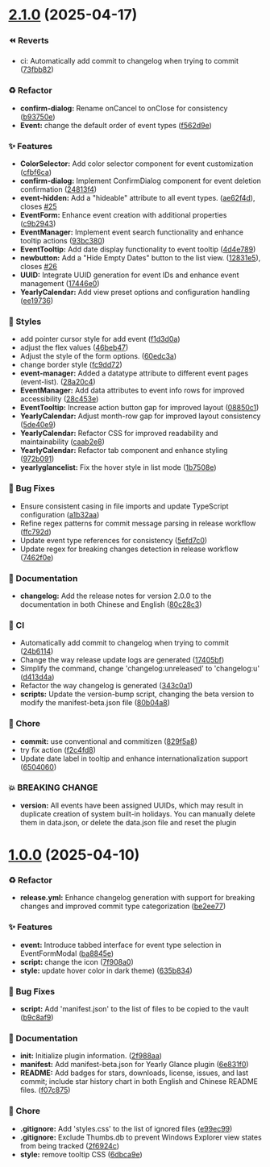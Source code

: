 # [2.1.0](https://github.com/Moyf/yearly-glance/compare/1.0.0...2.1.0) (2025-04-17)


### ⏪️ Reverts

* ci: Automatically add commit to changelog when trying to commit ([73fbb82](https://github.com/Moyf/yearly-glance/commit/73fbb82397c0dbff6d16cf59e27a8b4fe76ecd28))


### ♻️ Refactor

* **confirm-dialog:** Rename onCancel to onClose for consistency ([b93750e](https://github.com/Moyf/yearly-glance/commit/b93750ebc9f664a3444f3903c22d17f412af546e))
* **Event:** change the default order of event types ([f562d9e](https://github.com/Moyf/yearly-glance/commit/f562d9ecf95cd14cdad1ca8a616646bef1e75a95))


### ✨ Features

* **ColorSelector:** Add color selector component for event customization ([cfbf6ca](https://github.com/Moyf/yearly-glance/commit/cfbf6ca5e76a04d544233534e3511d1c2a225576))
* **confirm-dialog:** Implement ConfirmDialog component for event deletion confirmation ([24813f4](https://github.com/Moyf/yearly-glance/commit/24813f416a21fe695f2933fa7c1e48aa2330abdd))
* **event-hidden:** Add a "hideable" attribute to all event types. ([ae62f4d](https://github.com/Moyf/yearly-glance/commit/ae62f4dddcfba4e27c4afd28046c982c01b336c0)), closes [#25](https://github.com/Moyf/yearly-glance/issues/25)
* **EventForm:** Enhance event creation with additional properties ([c9b2943](https://github.com/Moyf/yearly-glance/commit/c9b2943e33e054679e85f07cb0f14c1b15fbe690))
* **EventManager:** Implement event search functionality and enhance tooltip actions ([93bc380](https://github.com/Moyf/yearly-glance/commit/93bc380db806cd0d2313e2ed071258a317090cd4))
* **EventTooltip:** Add date display functionality to event tooltip ([4d4e789](https://github.com/Moyf/yearly-glance/commit/4d4e789d6262717f5d6ce04a5e2986a65f68e9c5))
* **newbutton:** Add a "Hide Empty Dates" button to the list view. ([12831e5](https://github.com/Moyf/yearly-glance/commit/12831e59ed6b32f81948144ece735ee7d8be744b)), closes [#26](https://github.com/Moyf/yearly-glance/issues/26)
* **UUID:** Integrate UUID generation for event IDs and enhance event management ([17446e0](https://github.com/Moyf/yearly-glance/commit/17446e083d7883dc8d92f61b8621347dd48d9624))
* **YearlyCalendar:** Add view preset options and configuration handling ([ee19736](https://github.com/Moyf/yearly-glance/commit/ee19736dd352520459d6bc34a9e00ccfa7f538c1))


### 🎨 Styles

* add pointer cursor style for add event ([f1d3d0a](https://github.com/Moyf/yearly-glance/commit/f1d3d0a5a9b1d716909477a5075a020d75b8340e))
* adjust the flex values ([46beb47](https://github.com/Moyf/yearly-glance/commit/46beb47fa81a6d4e9ceb246bc778a193a560c944))
* Adjust the style of the form options. ([60edc3a](https://github.com/Moyf/yearly-glance/commit/60edc3ad755d8e68895ec27b2827c6296b83009d))
* change border style ([fc9dd72](https://github.com/Moyf/yearly-glance/commit/fc9dd726d284fbbc4d9cd03e18a75a01265e4f8e))
* **event-manager:** Added a datatype attribute to different event pages (event-list). ([28a20c4](https://github.com/Moyf/yearly-glance/commit/28a20c4129e3e7cea33eef4316129e9c3512fe9c))
* **EventManager:** Add data attributes to event info rows for improved accessibility ([28c453e](https://github.com/Moyf/yearly-glance/commit/28c453e72c0ce1e039651c2b48d45f298d77fc1e))
* **EventTooltip:** Increase action button gap for improved layout ([08850c1](https://github.com/Moyf/yearly-glance/commit/08850c1b12c013fe55c1c755c7091bacf9b77e6a))
* **YearlyCalendar:** Adjust month-row gap for improved layout consistency ([5de40e9](https://github.com/Moyf/yearly-glance/commit/5de40e9abca87d2552fa6a07e80ad2a873f66a06))
* **YearlyCalendar:** Refactor CSS for improved readability and maintainability ([caab2e8](https://github.com/Moyf/yearly-glance/commit/caab2e8d49cb0fb6b49b99f3e6b7cc0825baa212))
* **YearlyCalendar:** Refactor tab component and enhance styling ([972b091](https://github.com/Moyf/yearly-glance/commit/972b091b0950233b2bae1777cdd3db809027725b))
* **yearlyglancelist:** Fix the hover style in list mode ([1b7508e](https://github.com/Moyf/yearly-glance/commit/1b7508e7e39d6042fd3f568cd33c763a7278d152))


### 🐛 Bug Fixes

* Ensure consistent casing in file imports and update TypeScript configuration ([a1b32aa](https://github.com/Moyf/yearly-glance/commit/a1b32aa33bcb8d90033badc39acc3b018d393259))
* Refine regex patterns for commit message parsing in release workflow ([ffc792d](https://github.com/Moyf/yearly-glance/commit/ffc792ddadc5570cbef82d88e4bacdf36d563bef))
* Update event type references for consistency ([5efd7c0](https://github.com/Moyf/yearly-glance/commit/5efd7c0ba1b8d751c9266327ac3e59b51b62486e))
* Update regex for breaking changes detection in release workflow ([7462f0e](https://github.com/Moyf/yearly-glance/commit/7462f0ed2d6093bf1203b7a406eab5ae105a4148))


### 📝 Documentation

* **changelog:** Add the release notes for version 2.0.0 to the documentation in both Chinese and English ([80c28c3](https://github.com/Moyf/yearly-glance/commit/80c28c32eeba6e3b591ca91e5fcf7f0827e0704c))


### 🔧 CI

* Automatically add commit to changelog when trying to commit ([24b6114](https://github.com/Moyf/yearly-glance/commit/24b61144c0cda6cfb32027b9e968b2aaf937041a))
* Change the way release update logs are generated ([17405bf](https://github.com/Moyf/yearly-glance/commit/17405bfd15531d52befd2c9c4c2176768881a685))
* Simplify the command, change 'changelog:unreleased' to 'changelog:u' ([d413d4a](https://github.com/Moyf/yearly-glance/commit/d413d4a79a51fe2163ef5c94556b773c9bd4b85c))
* Refactor the way changelog is generated ([343c0a1](https://github.com/Moyf/yearly-glance/commit/343c0a164f50cd306c54983f94e7de095bb7b047))
* **scripts:** Update the version-bump script, changing the beta version to modify the manifest-beta.json file ([80b04a8](https://github.com/Moyf/yearly-glance/commit/80b04a8c901b982d9c454357f305056b2dfbeb8e))


### 🔨 Chore

* **commit:** use conventional and commitizen ([829f5a8](https://github.com/Moyf/yearly-glance/commit/829f5a81c379c4bee09d4cf82b5ba78b662e8168))
* try fix action ([f2c4fd8](https://github.com/Moyf/yearly-glance/commit/f2c4fd89cf301c770395fff28b5611d1a6a1d6b0))
* Update date label in tooltip and enhance internationalization support ([6504060](https://github.com/Moyf/yearly-glance/commit/6504060a3f0bb9b7cc01c06fb95699aca3c3052c))


### 💥 BREAKING CHANGE

* **version:** All events have been assigned UUIDs, which may result in duplicate creation of system built-in holidays. You can manually delete them in data.json, or delete the data.json file and reset the plugin



# [1.0.0](https://github.com/Moyf/yearly-glance/compare/2f988aaf5ac4f8118626d9badd8897d900737d1a...1.0.0) (2025-04-10)


### ♻️ Refactor

* **release.yml:** Enhance changelog generation with support for breaking changes and improved commit type categorization ([be2ee77](https://github.com/Moyf/yearly-glance/commit/be2ee779a6e6d8bfe25c01f50820c66ef49e09c5))


### ✨ Features

* **event:** Introduce tabbed interface for event type selection in EventFormModal ([ba8845e](https://github.com/Moyf/yearly-glance/commit/ba8845e8edd3fa39a52198b476b11cf52752f7ef))
* **script:** change the icon ([7f908a0](https://github.com/Moyf/yearly-glance/commit/7f908a0da166498a5cdbc1353fbcc6150d019188))
* **style:** update hover color in dark theme) ([635b834](https://github.com/Moyf/yearly-glance/commit/635b834798be9b9963bce88ffa4cd6aed582cd45))


### 🐛 Bug Fixes

* **script:** Add 'manifest.json' to the list of files to be copied to the vault ([b9c8af9](https://github.com/Moyf/yearly-glance/commit/b9c8af98014bf9c4691feba8c83ee83fe1a0b43a))


### 📝 Documentation

* **init:** Initialize plugin information. ([2f988aa](https://github.com/Moyf/yearly-glance/commit/2f988aaf5ac4f8118626d9badd8897d900737d1a))
* **manifest:** Add manifest-beta.json for Yearly Glance plugin ([6e831f0](https://github.com/Moyf/yearly-glance/commit/6e831f0a82f08eb203d01f5c4edcf357d2d511ec))
* **README:** Add badges for stars, downloads, license, issues, and last commit; include star history chart in both English and Chinese README files. ([f07c875](https://github.com/Moyf/yearly-glance/commit/f07c8751ea6c91da2f6f65df3a1d8ecc54b50749))


### 🔨 Chore

* **.gitignore:** Add 'styles.css' to the list of ignored files ([e99ec99](https://github.com/Moyf/yearly-glance/commit/e99ec99a0167c45a9125c00d83886f7c9666644c))
* **.gitignore:** Exclude Thumbs.db to prevent Windows Explorer view states from being tracked ([2f6924c](https://github.com/Moyf/yearly-glance/commit/2f6924c717a300c011ec29351259b3cd5b3cc985))
* **style:** remove tooltip CSS ([6dbca9e](https://github.com/Moyf/yearly-glance/commit/6dbca9e883fe2e29c0cf0d1e1f0d3a6959d351ab))



